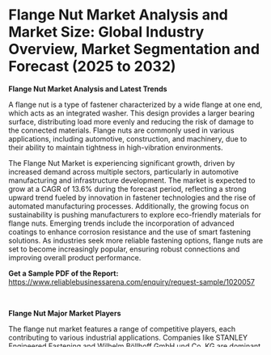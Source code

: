 <p><h1>Flange Nut Market Analysis and Market Size: Global Industry Overview, Market Segmentation and Forecast (2025 to 2032)</h1></p><p><strong>Flange Nut Market Analysis and Latest Trends</strong></p>
<p><p>A flange nut is a type of fastener characterized by a wide flange at one end, which acts as an integrated washer. This design provides a larger bearing surface, distributing load more evenly and reducing the risk of damage to the connected materials. Flange nuts are commonly used in various applications, including automotive, construction, and machinery, due to their ability to maintain tightness in high-vibration environments.</p><p>The Flange Nut Market is experiencing significant growth, driven by increased demand across multiple sectors, particularly in automotive manufacturing and infrastructure development. The market is expected to grow at a CAGR of 13.6% during the forecast period, reflecting a strong upward trend fueled by innovation in fastener technologies and the rise of automated manufacturing processes. Additionally, the growing focus on sustainability is pushing manufacturers to explore eco-friendly materials for flange nuts. Emerging trends include the incorporation of advanced coatings to enhance corrosion resistance and the use of smart fastening solutions. As industries seek more reliable fastening options, flange nuts are set to become increasingly popular, ensuring robust connections and improving overall product performance.</p></p>
<p><strong>Get a Sample PDF of the Report:&nbsp;</strong> <a href="https://www.reliablebusinessarena.com/enquiry/request-sample/1020057?utm_campaign=2279&utm_medium=2&utm_source=Github&utm_content=ia&utm_term=21022025&utm_id=flange-nut">https://www.reliablebusinessarena.com/enquiry/request-sample/1020057</a></p>
<p>&nbsp;</p>
<p><strong>Flange Nut Major Market Players</strong></p>
<p><p>The flange nut market features a range of competitive players, each contributing to various industrial applications. Companies like STANLEY Engineered Fastening and Wilhelm Böllhoff GmbH und Co. KG are dominant due to their innovation and extensive product lines, catering to automotive, aerospace, and construction industries. STANLEY Engineered Fastening, known for its engineered fastening solutions, has reported steady growth driven by increasing demand for advanced fastening technologies.</p><p>FULLER and Locknut Technology focus on specialized fasteners, emphasizing reliability and performance in high-stress environments. These companies are experiencing growth as industries prioritize quality and safety standards, particularly in sectors like oil and gas and construction.</p><p>Jergens Inc. and Ramco Specialties provide a diverse range of fastening solutions and have recorded consistent revenue, bolstered by diversification across various sectors. Jergens, for instance, has leveraged its expertise in tooling to expand its customer base and innovate new fastening solutions.</p><p>Kamax, another notable player, is expanding its footprint in the global market, aided by strategic partnerships and investment in advanced manufacturing capabilities. The company focuses heavily on the automotive sector, contributing to a significant portion of its revenue.</p><p>In terms of market size, the flange nut market is estimated to grow steadily, driven by industrial expansion and infrastructure development globally. Companies such as 3M and KMT Fasteners are also making strategic investments in product innovation and sustainability practices, foreseeing increased demand for eco-friendly solutions.</p><p>Sales revenue varies among these firms, with larger players like STANLEY and 3M reporting revenues in the millions, while smaller firms like Jignesh Steel generate niche market revenue through specialized offerings. The overall landscape shows a mix of established companies and emerging players, all vying for market share in a growing segment.</p></p>
<p>&nbsp;</p>
<p><strong>What Are The Key Opportunities For Flange Nut Manufacturers?</strong></p>
<p><p>The flange nut market is witnessing steady growth driven by the increasing demand in automotive, construction, and machinery sectors. The global push for efficient fastening solutions is enhancing the adoption of flange nuts due to their superior load distribution and vibration resistance. Key growth trends include the rising integration of advanced materials and coatings to improve performance and corrosion resistance. Moreover, the expansion of manufacturing capabilities in emerging economies is expected to bolster market prospects. Looking ahead, the market is projected to grow at a CAGR of approximately 5-7% over the next five years, fueled by innovation and sustainability initiatives.</p></p>
<p><strong>Inquire or Share Your Questions If Any Before Purchasing This Report:</strong> <a href="https://www.reliablebusinessarena.com/enquiry/pre-order-enquiry/1020057?utm_campaign=2279&utm_medium=2&utm_source=Github&utm_content=ia&utm_term=21022025&utm_id=flange-nut">https://www.reliablebusinessarena.com/enquiry/pre-order-enquiry/1020057</a></p>
<p>&nbsp;</p>
<p><strong>Market Segmentation</strong></p>
<p><strong>The Flange Nut Market Analysis by types is segmented into:</strong></p>
<p><ul><li>Flat Flange Nut</li><li>Serrated Flange Nut</li></ul></p>
<p><p>The flange nut market includes two primary types: flat flange nuts and serrated flange nuts. Flat flange nuts feature a smooth, wide bearing surface that helps distribute load evenly and prevent damage to the material being fastened, making them ideal for applications requiring stability. Serrated flange nuts, on the other hand, have angled serrations on the flange that provide enhanced grip and resistance to loosening under vibration, making them suitable for dynamic environments. Both types are essential in various industrial and automotive applications.</p></p>
<p><strong>Purchase this Report:&nbsp;</strong><a href="https://www.reliablebusinessarena.com/purchase/1020057?utm_campaign=2279&utm_medium=2&utm_source=Github&utm_content=ia&utm_term=21022025&utm_id=flange-nut">https://www.reliablebusinessarena.com/purchase/1020057</a></p>
<p>&nbsp;</p>
<p><strong>The Flange Nut Market Industry Research by Application is segmented into:</strong></p>
<p><ul><li>Traffic</li><li>Electric power</li><li>Communication</li><li>Manufacturing</li><li>Others</li></ul></p>
<p><p>The flange nut market serves multiple applications across various sectors. In traffic management, they secure infrastructure components like road signs and barriers. In electric power, they are crucial for assembling substations and transmission lines, ensuring safety and stability. In communication, flange nuts support antennas and communication towers, enhancing signal integrity. In manufacturing, they are essential for equipment assembly and machinery maintenance. Additionally, other markets utilize flange nuts in construction and automotive applications, highlighting their versatility and importance across industries.</p></p>
<p><a href="https://www.reliablebusinessarena.com/flange-nut-r1020057?utm_campaign=2279&utm_medium=2&utm_source=Github&utm_content=ia&utm_term=21022025&utm_id=flange-nut">&nbsp;https://www.reliablebusinessarena.com/flange-nut-r1020057</a></p>
<p><strong>In terms of Region, the Flange Nut Market Players available by Region are:</strong></p>
<p>
    <p> <strong> North America: </strong>
        <ul>
            <li>United States</li>
            <li>Canada</li>
        </ul>
        </p> 
    <p> <strong> Europe: </strong>
        <ul>
            <li>Germany</li>
            <li>France</li>
            <li>U.K.</li>
            <li>Italy</li>
            <li>Russia</li>
        </ul>
        </p> 
    <p> <strong> Asia-Pacific: </strong>
        <ul>
            <li>China</li>
            <li>Japan</li>
            <li>South Korea</li>
            <li>India</li>
            <li>Australia</li>
            <li>China Taiwan</li>
            <li>Indonesia</li>
            <li>Thailand</li>
            <li>Malaysia</li>
        </ul>
        </p> 
    <p> <strong> Latin America: </strong>
        <ul>
            <li>Mexico</li>
            <li>Brazil</li>
            <li>Argentina Korea</li>
            <li>Colombia</li>
        </ul>
        </p> 
    <p> <strong> Middle East & Africa: </strong>
        <ul>
            <li>Turkey</li>
            <li>Saudi</li>
            <li>Arabia</li>
            <li>UAE</li>
            <li>Korea</li>
        </ul>
    </p>
    </p>
<p><p>The flange nut market is experiencing notable growth across various regions, with North America, APAC, Europe, the USA, and China being key players. APAC is projected to dominate the market, expected to hold a market share of approximately 40%. North America follows closely, accounting for around 25%. Europe captures about 20%, while China and the USA represent 10% and 5%, respectively. This dynamic landscape indicates robust demand, driven by industrial applications and rising infrastructure development.</p></p>
<p><strong>Purchase this Report: </strong><a href="https://www.reliablebusinessarena.com/purchase/1020057?utm_campaign=2279&utm_medium=2&utm_source=Github&utm_content=ia&utm_term=21022025&utm_id=flange-nut">https://www.reliablebusinessarena.com/purchase/1020057</a></p>
<p>&nbsp;<strong>Get a Sample PDF of the Report:&nbsp;&nbsp;</strong><a href="https://www.reliablebusinessarena.com/enquiry/request-sample/1020057?utm_campaign=2279&utm_medium=2&utm_source=Github&utm_content=ia&utm_term=21022025&utm_id=flange-nut">https://www.reliablebusinessarena.com/enquiry/request-sample/1020057</a></p>
<p><strong></strong></p>
<p><p><a href="https://github.com/tamiaknaub6/Market-Research-Report-List-1/blob/main/floor-cleaning-machine-market.md?utm_campaign=2279&utm_medium=2&utm_source=Github&utm_content=ia&utm_term=21022025&utm_id=flange-nut">Floor Cleaning Machine Market</a></p></p>